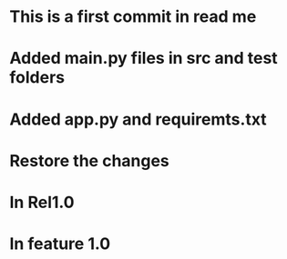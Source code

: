 # This is a first commit in read me

# Added main.py files in src and test folders
# Added app.py and requiremts.txt
# Restore the changes 
# In Rel1.0
# In feature 1.0